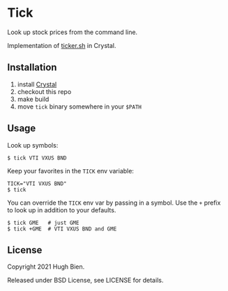 # Tick

Look up stock prices from the command line.

Implementation of [ticker.sh](https://github.com/pstadler/ticker.sh) in Crystal.

## Installation

1. install [Crystal](https://crystal-lang.org/install/)
2. checkout this repo
3. make build
4. move `tick` binary somewhere in your `$PATH`

## Usage

Look up symbols:

```
$ tick VTI VXUS BND
```

Keep your favorites in the `TICK` env variable:

```
TICK="VTI VXUS BND"
$ tick
```

You can override the `TICK` env var by passing in a symbol. Use the `+` prefix to look up in addition
to your defaults.

```
$ tick GME   # just GME
$ tick +GME  # VTI VXUS BND and GME
```

## License

Copyright 2021 Hugh Bien.

Released under BSD License, see LICENSE for details.
